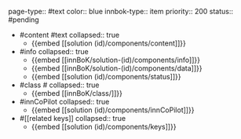 page-type:: #text
color:: blue
innbok-type:: item
priority:: 200
status:: #pending

- #content #text
  collapsed:: true
	- {{embed [[solution (id)/components/content]]}}
- #info
  collapsed:: true
	- {{embed [[innBoK/solution-(id)/components/info]]}}
	- {{embed [[innBoK/solution-(id)/components/data]]}}
	- {{embed [[solution (id)/components/status]]}}
- #class #
  collapsed:: true
	- {{embed [[innBoK/class/]]}}
- #innCoPilot
  collapsed:: true
	- {{embed [[solution (id)/components/innCoPilot]]}}
- #[[related keys]]
  collapsed:: true
	- {{embed [[solution (id)/components/keys]]}}


